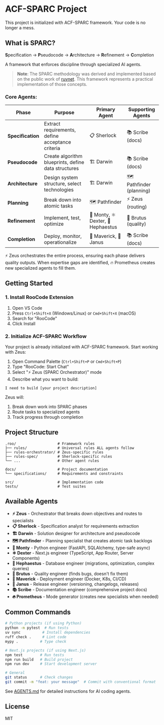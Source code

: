 # ACF-SPARC Project

This project is initialized with ACF-SPARC framework. Your code is no longer a mess.

## What is SPARC?

**S**pecification → **P**seudocode → **A**rchitecture → **R**efinement → **C**ompletion

A framework that enforces discipline through specialized AI agents.

> **Note**: The SPARC methodology was derived and implemented based on the public work of [ruvnet](https://github.com/ruvnet). This framework represents a practical implementation of those concepts.

### Core Agents:

| Phase | Purpose | Primary Agent | Supporting Agents |
|-------|---------|--------------|------------------|
| **Specification** | Extract requirements, define acceptance criteria | 📋 Sherlock | 📚 Scribe (docs) |
| **Pseudocode** | Create algorithm blueprints, define data structures | 🏗️ Darwin | 📚 Scribe (docs) |
| **Architecture** | Design system structure, select technologies | 🏗️ Darwin | 🗺️ Pathfinder (planning) |
| **Planning** | Break down into atomic tasks | 🗺️ Pathfinder | ⚡ Zeus (routing) |
| **Refinement** | Implement, test, optimize | 🐍 Monty, ⚛️ Dexter, 🔨 Hephaestus | 🔧 Brutus (quality) |
| **Completion** | Deploy, monitor, operationalize | 🚀 Maverick, 🚢 Janus | 📚 Scribe (docs) |

⚡ Zeus orchestrates the entire process, ensuring each phase delivers quality outputs. When expertise gaps are identified, 🔥 Prometheus creates new specialized agents to fill them.

## Getting Started

### 1. Install RooCode Extension

1. Open VS Code
2. Press `Ctrl+Shift+X` (Windows/Linux) or `Cmd+Shift+X` (macOS)
3. Search for "RooCode"
4. Click Install

### 2. Initialize ACF-SPARC Workflow

Your project is already initialized with ACF-SPARC framework. Start working with Zeus:

1. Open Command Palette (`Ctrl+Shift+P` or `Cmd+Shift+P`)
2. Type "RooCode: Start Chat"
3. Select "⚡ Zeus (SPARC Orchestrator)" mode
4. Describe what you want to build:

```
I need to build [your project description]
```

Zeus will:
1. Break down work into SPARC phases
2. Route tasks to specialized agents
3. Track progress through completion

## Project Structure

```
.roo/                   # Framework rules
├── rules/              # Universal rules ALL agents follow
├── rules-orchestrator/ # Zeus-specific rules
├── rules-spec/         # Sherlock-specific rules
└── ...                 # Other agent rules

docs/                   # Project documentation
└── specifications/     # Requirements and constraints

src/                    # Implementation code
tests/                  # Test suites
```

## Available Agents

- **⚡ Zeus** - Orchestrator that breaks down objectives and routes to specialists
- **📋 Sherlock** - Specification analyst for requirements extraction
- **🏗️ Darwin** - Solution designer for architecture and pseudocode
- **🗺️ Pathfinder** - Planning specialist that creates atomic task backlogs
- **🐍 Monty** - Python engineer (FastAPI, SQLAlchemy, type-safe async)
- **⚛️ Dexter** - Next.js engineer (TypeScript, App Router, Server Components)
- **🔨 Hephaestus** - Database engineer (migrations, optimization, complex queries)
- **🔧 Brutus** - Quality engineer (finds bugs, doesn't fix them)
- **🚀 Maverick** - Deployment engineer (Docker, K8s, CI/CD)
- **🚢 Janus** - Release engineer (versioning, changelogs, releases)
- **📚 Scribe** - Documentation engineer (comprehensive project docs)
- **🔥 Prometheus** - Mode generator (creates new specialists when needed)

## Common Commands

```bash
# Python projects (if using Python)
python -m pytest  # Run tests
uv sync          # Install dependencies
ruff check .     # Lint code
mypy .          # Type check

# Next.js projects (if using Next.js)  
npm test        # Run tests
npm run build   # Build project
npm run dev     # Start development server

# General
git status      # Check changes
git commit -m "feat: your message"  # Commit with conventional format
```

See [AGENTS.md](./AGENTS.md) for detailed instructions for AI coding agents.

## License

MIT
